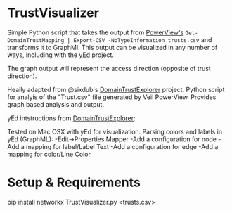TrustVisualizer
====================

Simple Python script that takes the output from [PowerView's](https://github.com/PowerShellMafia/PowerSploit/blob/dev/Recon/PowerView.ps1) `Get-DomainTrustMapping | Export-CSV -NoTypeInformation trusts.csv` and transforms it to GraphMl. This output can be visualized in any number of ways, including with the [yEd](https://www.yworks.com/products/yed) project.

The graph output will represent the access direction (opposite of trust direction).

Heaily adapted from @sixdub's [DomainTrustExplorer](https://github.com/sixdub/DomainTrustExplorer/) project.
Python script for analyis of the "Trust.csv" file generated by Veil PowerView. Provides graph based analysis and output.

yEd intstructions from [DomainTrustExplorer](https://github.com/sixdub/DomainTrustExplorer/blob/master/README.md):

Tested on Mac OSX with yEd for visualization.
Parsing colors and labels in yEd (GraphML):
	-Edit->Properties Mapper
	-Add a configuration for node
	-Add a mapping for label/Label Text
	-Add a configuration for edge
	-Add a mapping for color/Line Color

Setup & Requirements
====================

pip install networkx
TrustVisualizer.py <trusts.csv>

